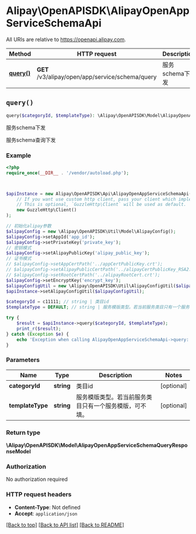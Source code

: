 # Alipay\OpenAPISDK\AlipayOpenAppServiceSchemaApi

All URIs are relative to https://openapi.alipay.com.

Method | HTTP request | Description
------------- | ------------- | -------------
[**query()**](AlipayOpenAppServiceSchemaApi.md#query) | **GET** /v3/alipay/open/app/service/schema/query | 服务schema下发


## `query()`

```php
query($categoryId, $templateType): \Alipay\OpenAPISDK\Model\AlipayOpenAppServiceSchemaQueryResponseModel
```

服务schema下发

服务schema查询下发

### Example

```php
<?php
require_once(__DIR__ . '/vendor/autoload.php');



$apiInstance = new Alipay\OpenAPISDK\Api\AlipayOpenAppServiceSchemaApi(
    // If you want use custom http client, pass your client which implements `GuzzleHttp\ClientInterface`.
    // This is optional, `GuzzleHttp\Client` will be used as default.
    new GuzzleHttp\Client()
);

// 初始化alipay参数
$alipayConfig = new \Alipay\OpenAPISDK\Util\Model\AlipayConfig();
$alipayConfig->setAppId('app_id');
$alipayConfig->setPrivateKey('private_key');
// 密钥模式
$alipayConfig->setAlipayPublicKey('alipay_public_key');
// 证书模式
// $alipayConfig->setAppCertPath('../appCertPublicKey.crt');
// $alipayConfig->setAlipayPublicCertPath('../alipayCertPublicKey_RSA2.crt');
// $alipayConfig->setRootCertPath('../alipayRootCert.crt');
$alipayConfig->setEncryptKey('encrypt_key');
$alipayConfigUtil = new \Alipay\OpenAPISDK\Util\AlipayConfigUtil($alipayConfig);
$apiInstance->setAlipayConfigUtil($alipayConfigUtil);

$categoryId = c11111; // string | 类目id
$templateType = DEFAULT; // string | 服务模版类型。若当前服务类目只有一个服务模版，可不填。

try {
    $result = $apiInstance->query($categoryId, $templateType);
    print_r($result);
} catch (Exception $e) {
    echo 'Exception when calling AlipayOpenAppServiceSchemaApi->query: ', $e->getMessage(), PHP_EOL;
}
```

### Parameters

Name | Type | Description  | Notes
------------- | ------------- | ------------- | -------------
 **categoryId** | **string**| 类目id | [optional]
 **templateType** | **string**| 服务模版类型。若当前服务类目只有一个服务模版，可不填。 | [optional]

### Return type

**\Alipay\OpenAPISDK\Model\AlipayOpenAppServiceSchemaQueryResponseModel**

### Authorization

No authorization required

### HTTP request headers

- **Content-Type**: Not defined
- **Accept**: `application/json`

[[Back to top]](#) [[Back to API list]](../../README.md#api-endpoints)
[[Back to README]](../../README.md)
